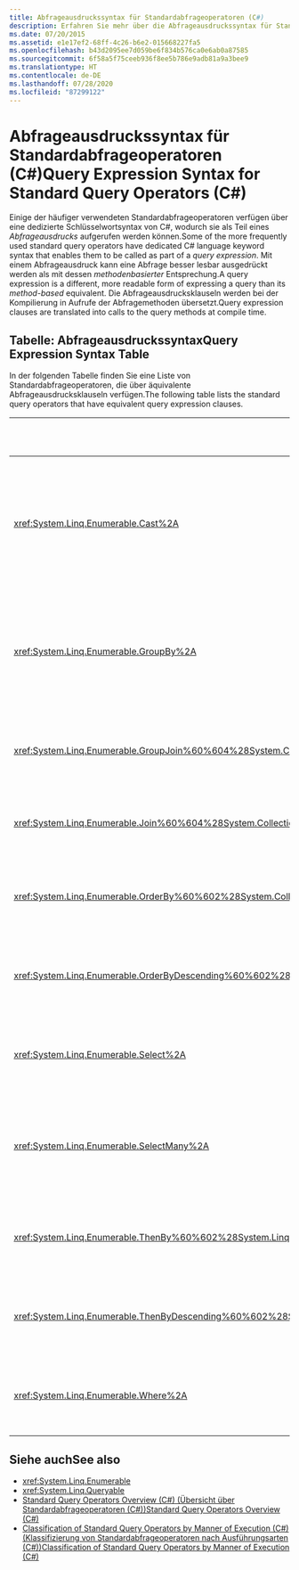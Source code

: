 ```yaml
---
title: Abfrageausdruckssyntax für Standardabfrageoperatoren (C#)
description: Erfahren Sie mehr über die Abfrageausdruckssyntax für Standardabfrageoperatoren. Hier finden Sie eine Liste von Standardabfrageoperatoren mit äquivalenten Abfrageausdrucksklauseln.
ms.date: 07/20/2015
ms.assetid: e1e17ef2-68ff-4c26-b6e2-015668227fa5
ms.openlocfilehash: b43d2095ee7d059be6f834b576ca0e6ab0a87585
ms.sourcegitcommit: 6f58a5f75ceeb936f8ee5b786e9adb81a9a3bee9
ms.translationtype: HT
ms.contentlocale: de-DE
ms.lasthandoff: 07/28/2020
ms.locfileid: "87299122"
---
```

# <a name="query-expression-syntax-for-standard-query-operators-c"></a><span data-ttu-id="e32b8-104">Abfrageausdruckssyntax für Standardabfrageoperatoren (C#)</span><span class="sxs-lookup"><span data-stu-id="e32b8-104">Query Expression Syntax for Standard Query Operators (C#)</span></span>
<span data-ttu-id="e32b8-105">Einige der häufiger verwendeten Standardabfrageoperatoren verfügen über eine dedizierte Schlüsselwortsyntax von C#, wodurch sie als Teil eines *Abfrageausdrucks* aufgerufen werden können.</span><span class="sxs-lookup"><span data-stu-id="e32b8-105">Some of the more frequently used standard query operators have dedicated C# language keyword syntax that enables them to be called as part of a *query expression*.</span></span> <span data-ttu-id="e32b8-106">Mit einem Abfrageausdruck kann eine Abfrage besser lesbar ausgedrückt werden als mit dessen *methodenbasierter* Entsprechung.</span><span class="sxs-lookup"><span data-stu-id="e32b8-106">A query expression is a different, more readable form of expressing a query than its *method-based*  equivalent.</span></span> <span data-ttu-id="e32b8-107">Die Abfrageausdrucksklauseln werden bei der Kompilierung in Aufrufe der Abfragemethoden übersetzt.</span><span class="sxs-lookup"><span data-stu-id="e32b8-107">Query expression clauses are translated into calls to the query methods at compile time.</span></span>  
  
## <a name="query-expression-syntax-table"></a><span data-ttu-id="e32b8-108">Tabelle: Abfrageausdruckssyntax</span><span class="sxs-lookup"><span data-stu-id="e32b8-108">Query Expression Syntax Table</span></span>  
 <span data-ttu-id="e32b8-109">In der folgenden Tabelle finden Sie eine Liste von Standardabfrageoperatoren, die über äquivalente Abfrageausdrucksklauseln verfügen.</span><span class="sxs-lookup"><span data-stu-id="e32b8-109">The following table lists the standard query operators that have equivalent query expression clauses.</span></span>  
  
|<span data-ttu-id="e32b8-110">Methode</span><span class="sxs-lookup"><span data-stu-id="e32b8-110">Method</span></span>|<span data-ttu-id="e32b8-111">C#-Abfrageausdruckssyntax</span><span class="sxs-lookup"><span data-stu-id="e32b8-111">C# Query Expression Syntax</span></span>|  
|------------|---------------------------------|  
|<xref:System.Linq.Enumerable.Cast%2A>|<span data-ttu-id="e32b8-112">Verwenden Sie eine explizit typisierte Bereichsvariable, z.B.:</span><span class="sxs-lookup"><span data-stu-id="e32b8-112">Use an explicitly typed range variable, for example:</span></span><br /><br /> `from int i in numbers`<br /><br /> <span data-ttu-id="e32b8-113">(Weitere Informationen finden Sie unter [from-Klausel](../../../language-reference/keywords/from-clause.md).)</span><span class="sxs-lookup"><span data-stu-id="e32b8-113">(For more information, see [from clause](../../../language-reference/keywords/from-clause.md).)</span></span>|  
|<xref:System.Linq.Enumerable.GroupBy%2A>|`group … by`<br /><br /> <span data-ttu-id="e32b8-114">- oder -</span><span class="sxs-lookup"><span data-stu-id="e32b8-114">-or-</span></span><br /><br /> `group … by … into …`<br /><br /> <span data-ttu-id="e32b8-115">(Weitere Informationen finden Sie unter [group-Klausel](../../../language-reference/keywords/group-clause.md).)</span><span class="sxs-lookup"><span data-stu-id="e32b8-115">(For more information, see [group clause](../../../language-reference/keywords/group-clause.md).)</span></span>|  
|<xref:System.Linq.Enumerable.GroupJoin%60%604%28System.Collections.Generic.IEnumerable%7B%60%600%7D%2CSystem.Collections.Generic.IEnumerable%7B%60%601%7D%2CSystem.Func%7B%60%600%2C%60%602%7D%2CSystem.Func%7B%60%601%2C%60%602%7D%2CSystem.Func%7B%60%600%2CSystem.Collections.Generic.IEnumerable%7B%60%601%7D%2C%60%603%7D%29>|`join … in … on … equals … into …`<br /><br /> <span data-ttu-id="e32b8-116">(Weitere Informationen finden Sie unter [join-Klausel](../../../language-reference/keywords/join-clause.md).)</span><span class="sxs-lookup"><span data-stu-id="e32b8-116">(For more information, see [join clause](../../../language-reference/keywords/join-clause.md).)</span></span>|  
|<xref:System.Linq.Enumerable.Join%60%604%28System.Collections.Generic.IEnumerable%7B%60%600%7D%2CSystem.Collections.Generic.IEnumerable%7B%60%601%7D%2CSystem.Func%7B%60%600%2C%60%602%7D%2CSystem.Func%7B%60%601%2C%60%602%7D%2CSystem.Func%7B%60%600%2C%60%601%2C%60%603%7D%29>|`join … in … on … equals …`<br /><br /> <span data-ttu-id="e32b8-117">(Weitere Informationen finden Sie unter [join-Klausel](../../../language-reference/keywords/join-clause.md).)</span><span class="sxs-lookup"><span data-stu-id="e32b8-117">(For more information, see [join clause](../../../language-reference/keywords/join-clause.md).)</span></span>|  
|<xref:System.Linq.Enumerable.OrderBy%60%602%28System.Collections.Generic.IEnumerable%7B%60%600%7D%2CSystem.Func%7B%60%600%2C%60%601%7D%29>|`orderby`<br /><br /> <span data-ttu-id="e32b8-118">(Weitere Informationen finden Sie unter [orderby-Klausel](../../../language-reference/keywords/orderby-clause.md).)</span><span class="sxs-lookup"><span data-stu-id="e32b8-118">(For more information, see [orderby clause](../../../language-reference/keywords/orderby-clause.md).)</span></span>|  
|<xref:System.Linq.Enumerable.OrderByDescending%60%602%28System.Collections.Generic.IEnumerable%7B%60%600%7D%2CSystem.Func%7B%60%600%2C%60%601%7D%29>|`orderby … descending`<br /><br /> <span data-ttu-id="e32b8-119">(Weitere Informationen finden Sie unter [orderby-Klausel](../../../language-reference/keywords/orderby-clause.md).)</span><span class="sxs-lookup"><span data-stu-id="e32b8-119">(For more information, see [orderby clause](../../../language-reference/keywords/orderby-clause.md).)</span></span>|  
|<xref:System.Linq.Enumerable.Select%2A>|`select`<br /><br /> <span data-ttu-id="e32b8-120">(Weitere Informationen finden Sie unter [select-Klausel](../../../language-reference/keywords/select-clause.md).)</span><span class="sxs-lookup"><span data-stu-id="e32b8-120">(For more information, see [select clause](../../../language-reference/keywords/select-clause.md).)</span></span>|  
|<xref:System.Linq.Enumerable.SelectMany%2A>|<span data-ttu-id="e32b8-121">Mehrere `from`-Klauseln.</span><span class="sxs-lookup"><span data-stu-id="e32b8-121">Multiple `from` clauses.</span></span><br /><br /> <span data-ttu-id="e32b8-122">(Weitere Informationen finden Sie unter [from-Klausel](../../../language-reference/keywords/from-clause.md).)</span><span class="sxs-lookup"><span data-stu-id="e32b8-122">(For more information, see [from clause](../../../language-reference/keywords/from-clause.md).)</span></span>|  
|<xref:System.Linq.Enumerable.ThenBy%60%602%28System.Linq.IOrderedEnumerable%7B%60%600%7D%2CSystem.Func%7B%60%600%2C%60%601%7D%29>|`orderby …, …`<br /><br /> <span data-ttu-id="e32b8-123">(Weitere Informationen finden Sie unter [orderby-Klausel](../../../language-reference/keywords/orderby-clause.md).)</span><span class="sxs-lookup"><span data-stu-id="e32b8-123">(For more information, see [orderby clause](../../../language-reference/keywords/orderby-clause.md).)</span></span>|  
|<xref:System.Linq.Enumerable.ThenByDescending%60%602%28System.Linq.IOrderedEnumerable%7B%60%600%7D%2CSystem.Func%7B%60%600%2C%60%601%7D%29>|`orderby …, … descending`<br /><br /> <span data-ttu-id="e32b8-124">(Weitere Informationen finden Sie unter [orderby-Klausel](../../../language-reference/keywords/orderby-clause.md).)</span><span class="sxs-lookup"><span data-stu-id="e32b8-124">(For more information, see [orderby clause](../../../language-reference/keywords/orderby-clause.md).)</span></span>|  
|<xref:System.Linq.Enumerable.Where%2A>|`where`<br /><br /> <span data-ttu-id="e32b8-125">(Weitere Informationen finden Sie unter [where-Klausel](../../../language-reference/keywords/where-clause.md).)</span><span class="sxs-lookup"><span data-stu-id="e32b8-125">(For more information, see [where clause](../../../language-reference/keywords/where-clause.md).)</span></span>|  
  
## <a name="see-also"></a><span data-ttu-id="e32b8-126">Siehe auch</span><span class="sxs-lookup"><span data-stu-id="e32b8-126">See also</span></span>

- <xref:System.Linq.Enumerable>
- <xref:System.Linq.Queryable>
- [<span data-ttu-id="e32b8-127">Standard Query Operators Overview (C#) (Übersicht über Standardabfrageoperatoren (C#))</span><span class="sxs-lookup"><span data-stu-id="e32b8-127">Standard Query Operators Overview (C#)</span></span>](./standard-query-operators-overview.md)
- [<span data-ttu-id="e32b8-128">Classification of Standard Query Operators by Manner of Execution (C#) (Klassifizierung von Standardabfrageoperatoren nach Ausführungsarten (C#))</span><span class="sxs-lookup"><span data-stu-id="e32b8-128">Classification of Standard Query Operators by Manner of Execution (C#)</span></span>](./classification-of-standard-query-operators-by-manner-of-execution.md)
